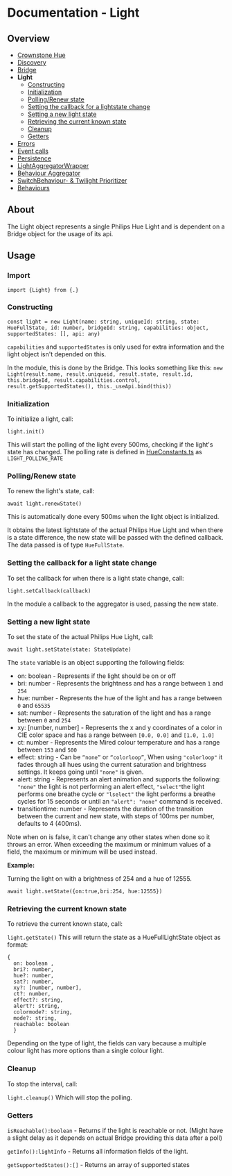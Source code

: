 # Documentation  - Light
## Overview
 - [Crownstone Hue](/documentation/CrownstoneHue.md)
 - [Discovery](/documentation/Discovery.md)
 - [Bridge](/documentation/Bridge.md)
 - **Light** 
   - [Constructing](#constructing)
   - [Initialization](#initialization)
   - [Polling/Renew state](#pollingrenew-state)
   - [Setting the callback for a lightstate change](#settings-the-callback-for-a-lightstate-change)
   - [Setting a new light state](#setting-a-new-light-state)
   - [Retrieving the current known state](#retrieving-the-current-known-state)
   - [Cleanup](#cleanup)
   - [Getters](#getters) 
 - [Errors](/documentation/Errors.md)
 - [Event calls](/documentation/EventCalls.md)
 - [Persistence](/documentation/Persistence.md)
 - [LightAggregatorWrapper](/documentation/LightAggregatorWrapper.md)
 - [Behaviour Aggregator](/documentation/BehaviourAggregator.md)
 - [SwitchBehaviour- & Twilight Prioritizer](/documentation/Prioritizer.md)
 - [Behaviours](/documentation/Behaviours.md)

## About
The Light object represents a single Philips Hue Light and is dependent on a Bridge object for the usage of its api.

## Usage
### Import
```import {Light} from {.}```
### Constructing
`const light = new Light(name: string, uniqueId: string, state: HueFullState, id: number, bridgeId: string, capabilities: object, supportedStates: [], api: any)`

`capabilities` and `supportedStates` is only used for extra information and the light object isn't depended on this.

In the module, this is done by the Bridge. This looks something like this:
`new Light(result.name, result.uniqueid, result.state, result.id, this.bridgeId, result.capabilities.control, result.getSupportedStates(), this._useApi.bind(this))`
### Initialization
To initialize a light, call:

`light.init()`

This will start the polling of the light every 500ms, checking if the light's state has changed.
The polling rate is defined in [HueConstants.ts](/src/constants/HueConstants.ts) as `LIGHT_POLLING_RATE`

### Polling/Renew state
To renew the light's state, call:

`await light.renewState()` 

This is automatically done every 500ms when the light object is initialized.

It obtains the latest lightstate of the actual Philips Hue Light and when there is a state difference, the new state will be passed with the defined callback. The data passed is of type `HueFullState`.

### Setting the callback for a light state change
To set the callback for when there is a light state change, call: 

`light.setCallback(callback)`

In the module a callback to the aggregator is used, passing the new state. 

### Setting a new light state
To set the state of the actual Philips Hue Light, call:

`await light.setState(state: StateUpdate)`

The `state` variable is an object supporting the following fields: 
 - on: boolean - Represents if the light should be on or off
 - bri: number -  Represents the brightness and has a range between `1` and `254`
 - hue: number -  Represents the hue of the light and has a range between `0` and `65535`
 - sat: number - Represents the saturation of the light and has a range between `0` and `254`
 - xy: [number, number] - Represents the x and y coordinates of a color in CIE color space and has a range between `[0.0, 0.0]` and `[1.0, 1.0]` 
 - ct: number - Represents the Mired colour temperature and has a range between `153` and `500`
 - effect: string - Can be `“none”` or `“colorloop”`, When using `"colorloop"` it fades through all hues using the current saturation and brightness settings. It keeps going until `"none"` is given.
 - alert: string - Represents an alert animation and supports the following: `"none"` the light is not performing an alert effect, `"select"`the light performs one breathe cycle or `"lselect"` the light performs a breathe cycles for 15 seconds or until an `"alert": "none"` command is received.
 - transitiontime: number - Represents the duration of the transition between the current and new state, with steps of 100ms per number, defaults to 4 (400ms).

Note when on is false, it can't change any other states when done so it throws an error. 
When exceeding the maximum or minimum values of a field, the maximum or minimum will be used instead.
 
**Example:**

Turning the light on with a brightness of 254 and a hue of 12555.

`await light.setState({on:true,bri:254, hue:12555})`
 
### Retrieving the current known state
To retrieve the current known state, call:

`light.getState()`
This will return the state as a HueFullLightState object as format:
```
{
  on: boolean , 
  bri?: number,  
  hue?: number,  
  sat?: number,  
  xy?: [number, number],  
  ct?: number,    
  effect?: string,  
  alert?: string,  
  colormode?: string,  
  mode?: string,  
  reachable: boolean
  }
  ```
Depending on the type of light, the fields can vary because a multiple colour light has more options than a single colour light.


### Cleanup
To stop the interval, call:

`light.cleanup()`
Which will stop the polling.


### Getters
`isReachable():boolean` - Returns if the light is reachable or not. (Might have a slight delay as it depends on actual Bridge providing this data after a poll) 

`getInfo():lightInfo` - Returns all information fields of the light.

`getSupportedStates():[]` - Returns an array of supported states
